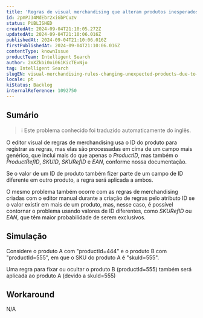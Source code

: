 ```yaml
---
title: 'Regras de visual merchandising que alteram produtos inesperados devido a IDs conflitantes'
id: 2pmPJ34MdEbr2xiGbPCuzv
status: PUBLISHED
createdAt: 2024-09-04T21:10:05.272Z
updatedAt: 2024-09-04T21:10:06.016Z
publishedAt: 2024-09-04T21:10:06.016Z
firstPublishedAt: 2024-09-04T21:10:06.016Z
contentType: knownIssue
productTeam: Intelligent Search
author: 2mXZkbi0oi061KicTExNjo
tag: Intelligent Search
slugEN: visual-merchandising-rules-changing-unexpected-products-due-to-conflicting-ids
locale: pt
kiStatus: Backlog
internalReference: 1092750
---
```


## Sumário

>ℹ️ Este problema conhecido foi traduzido automaticamente do inglês.


O editor visual de regras de merchandising usa o ID do produto para registrar as regras, mas elas são processadas em cima de um campo mais genérico, que inclui mais do que apenas o _ProductID_, mas também o _ProductRefID_, _SKUID_, _SKURefID_ e _EAN_, conforme nossa documentação.

Se o valor de um ID de produto também fizer parte de um campo de ID diferente em outro produto, a regra será aplicada a ambos.


O mesmo problema também ocorre com as regras de merchandising criadas com o editor manual durante a criação de regras pelo atributo ID se o valor existir em mais de um produto, mas, nesse caso, é possível contornar o problema usando valores de ID diferentes, como _SKURefID_ ou _EAN_, que têm maior probabilidade de serem exclusivos.

## Simulação


Considere o produto A com "productId=444" e o produto B com "productId=555", em que o SKU do produto A é "skuId=555".

Uma regra para fixar ou ocultar o produto B (productId=555) também será aplicada ao produto A (devido a skuId=555)

## Workaround


N/A





